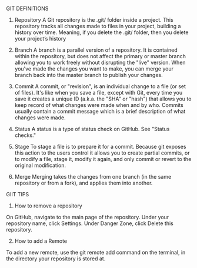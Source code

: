 GIT DEFINITIONS

1. Repository
A Git repository is the .git/ folder inside a project. This repository tracks all changes made to files in your project, building a history over time. Meaning, if you delete the .git/ folder, then you delete your project’s history

2. Branch
A branch is a parallel version of a repository. It is contained within the repository, but does not affect the primary or master branch allowing you to work freely without disrupting the "live" version. When you've made the changes you want to make, you can merge your branch back into the master branch to publish your changes.

3. Commit
A commit, or "revision", is an individual change to a file (or set of files). It's like when you save a file, except with Git, every time you save it creates a unique ID (a.k.a. the "SHA" or "hash") that allows you to keep record of what changes were made when and by who. Commits usually contain a commit message which is a brief description of what changes were made.

 4. Status
 A status is a type of status check on GitHub. See "Status checks."
 
 5. Stage
To stage a file is to prepare it for a commit. Because git exposes this action to the users control it allows you to create partial commits, or to modify a file, stage it, modify it again, and only commit or revert to the original modification.

6. Merge
Merging takes the changes from one branch (in the same repository or from a fork), and applies them into another.

GIIT TIPS

1. How to remove a repository

On GitHub, navigate to the main page of the repository.
Under your repository name, click  Settings.
Under Danger Zone, click Delete this repository.

2. How to add a Remote

To add a new remote, use the git remote add command on the terminal, in the directory your repository is stored at.

